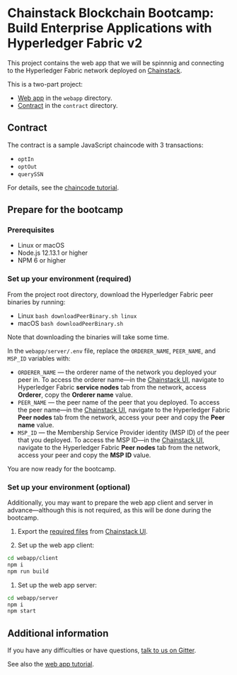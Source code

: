# Chainstack Blockchain Bootcamp: Build Enterprise Applications with Hyperledger Fabric v2

This project contains the web app that we will be spinnnig and connecting to the Hyperledger Fabric network deployed on [Chainstack](https://chainstack.com).

This is a two-part project:
* [Web app](https://chainstack.com/deploy-a-hyperledger-fabric-v2-web-app-using-sdk-for-node-js/) in the `webapp` directory.
* [Contract](https://docs.chainstack.com/tutorials/fabric/universal-basic-income-opt-in-chaincode#universal-basic-income-opt-in-chaincode) in the `contract` directory.

## Contract

The contract is a sample JavaScript chaincode with 3 transactions:
  - `optIn`
  - `optOut`
  - `querySSN`

For details, see the [chaincode tutorial](https://docs.chainstack.com/tutorials/fabric/universal-basic-income-opt-in-chaincode#universal-basic-income-opt-in-chaincode).

## Prepare for the bootcamp

### Prerequisites
* Linux or macOS
* Node.js 12.13.1 or higher
* NPM 6 or higher

### Set up your environment (required)

From the project root directory, download the Hyperledger Fabric peer binaries by running:

* Linux `bash downloadPeerBinary.sh linux`
* macOS `bash downloadPeerBinary.sh`

Note that downloading the binaries will take some time.

In the `webapp/server/.env` file, replace the `ORDERER_NAME`, `PEER_NAME`, and `MSP_ID` variables with:
* `ORDERER_NAME` — the orderer name of the network you deployed your peer in. To access the orderer name—in the [Chainstack UI](https://console.chainstack.com/), navigate to Hyperledger Fabric **service nodes** tab from the network, access **Orderer**, copy the **Orderer name** value.
* `PEER_NAME` — the peer name of the peer that you deployed. To access the peer name—in the [Chainstack UI](https://console.chainstack.com/), navigate to the Hyperledger Fabric **Peer nodes** tab from the network, access your peer and copy the **Peer name** value.
* `MSP_ID` — the Membership Service Provider identity (MSP ID) of the peer that you deployed. To access the MSP ID—in the [Chainstack UI](https://console.chainstack.com/), navigate to the Hyperledger Fabric **Peer nodes** tab from the network, access your peer and copy the **MSP ID** value.

You are now ready for the bootcamp.

### Set up your environment (optional)

Additionally, you may want to prepare the web app client and server in advance—although this is not required, as this will be done during the bootcamp.

1. Export the [required files](./webapp/certs/README.md) from [Chainstack UI](https://console.chainstack.com/).

1. Set up the web app client:

```sh
cd webapp/client
npm i
npm run build
```

1. Set up the web app server:

```sh
cd webapp/server
npm i
npm start
```

## Additional information

If you have any difficulties or have questions, [talk to us on Gitter](https://gitter.im/chainstack/fabric-bootcamp).

See also the [web app tutorial](https://chainstack.com/deploy-a-hyperledger-fabric-v2-web-app-using-sdk-for-node-js/).